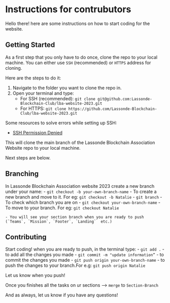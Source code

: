 # Instructions for contrubutors

Hello there! here are some instructions on how to start coding for the website.

## Getting Started

As a first step that you only have to do once, clone the repo to your local machine. You can either use `SSH` (recommended) or `HTTPS` address for cloning.

Here are the steps to do it:
1. Navigate to the folder you want to clone the repo in.
2. Open your terminal and type:
    - For SSH (recommended): `git clone git@github.com:Lassonde-Blockchain-Club/lba-website-2023.git`
    - For HTTPS: `git clone https://github.com/Lassonde-Blockchain-Club/lba-website-2023.git`

Some resources to solve errors while setting up SSH:
 - [SSH Permission Denied](https://www.youtube.com/watch?v=Irj-2tmV0JM)

This will clone the main branch of the Lassonde Blockchain Association Website repo to your local machine.

Next steps are below.

## Branching

In Lassonde Blockchain Association website 2023 create a new branch under your name:
    - `git checkout -b your-own-branch-name` - To create a new branch and move to it. For eg: `git checkout -b Natalie`
    - `git branch` - To check which branch you are on
    - `git checkout your-own-branch-name` - To move to your branch. For eg: `git checkout Natalie`

    - You will see your section branch when you are ready to push (`Teams`, `Mission`, `Footer`, `Landing`  etc.)

## Contributing

Start coding! when you are ready to push, in the terminal type:
    - `git add .` - to add all the changes you made
    - `git commit -m "update information”` - to commit the changes you made
    - `git push origin your-own-branch-name` - to push the changes to your branch.For e.g: `git push origin Natalie`

Let us know when you push!

Once you finishes all the tasks on ur sections --> `merge` to `Section-Branch`

And as always, let us know if you have any questions!